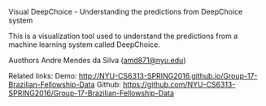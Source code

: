 Visual DeepChoice - Understanding the predictions from DeepChoice system

This is a visualization tool used to understand the predictions from a machine learning system called DeepChoice.

Auothors
Andre Mendes da Silva (amd871@nyu.edu)

Related links:
Demo: http://NYU-CS6313-SPRING2016.github.io/Group-17-Brazilian-Fellowship-Data
Github: https://github.com/NYU-CS6313-SPRING2016/Group-17-Brazilian-Fellowship-Data